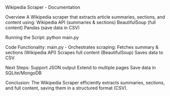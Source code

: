 Wikipedia Scraper - Documentation

Overview
A Wikipedia scraper that extracts article summaries, sections, and content using:
Wikipedia API (summaries & sections)
BeautifulSoup (full content)
Pandas (save data in CSV)

Running the Script:
python main.py

Code Functionality:
main.py - Orchestrates scraping:
Fetches summary & sections (Wikipedia API)
Scrapes full content (BeautifulSoup)
Saves data to CSV

Next Steps:
Support JSON output
Extend to multiple pages
Save data in SQLite/MongoDB

Conclusion:
The Wikipedia Scraper efficiently extracts summaries, sections, and full content, saving them in a structured format (CSV).
